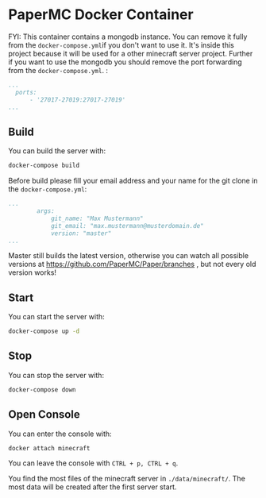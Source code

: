 # PaperMC Docker Container
FYI: This container contains a mongodb instance. You can remove it fully from the `docker-compose.yml`if you don't want to use it. It's inside this project because it will be used for a other minecraft server project. Further if you want to use the mongodb you should remove the port forwarding from the `docker-compose.yml`. : 
```yml
...
  ports:
      - '27017-27019:27017-27019'
...
```
## Build
You can build the server with:
```bash
docker-compose build
```
Before build please fill your email address and your name for the git clone in the `docker-compose.yml`:
```yml
...
        args:
            git_name: "Max Mustermann"
            git_email: "max.mustermann@musterdomain.de"
            version: "master"
...
```
Master still builds the latest version, otherwise you can watch all possible versions at https://github.com/PaperMC/Paper/branches
, but not every old version works!

## Start
You can start the server with:
```bash
docker-compose up -d
```

## Stop
You can stop the server with:
```bash
docker-compose down
```

## Open Console
You can enter the console with:
```bash
docker attach minecraft
```

You can leave the console with
`CTRL + p, CTRL + q`.

You find the most files of the minecraft server in `./data/minecraft/`. The most data will be created after the first server start.
